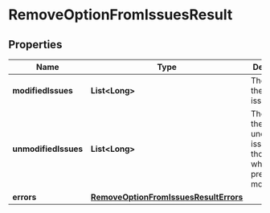 

# RemoveOptionFromIssuesResult


## Properties

| Name | Type | Description | Notes |
|------------ | ------------- | ------------- | -------------|
|**modifiedIssues** | **List&lt;Long&gt;** | The IDs of the modified issues. |  [optional] |
|**unmodifiedIssues** | **List&lt;Long&gt;** | The IDs of the unchanged issues, those issues where errors prevent modification. |  [optional] |
|**errors** | [**RemoveOptionFromIssuesResultErrors**](RemoveOptionFromIssuesResultErrors.md) |  |  [optional] |



